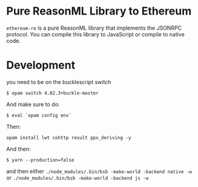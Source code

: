 # Pure ReasonML Library to Ethereum

`ethereum-re` is a pure ReasonML library that implements the JSONRPC
protocol. You can compile this library to JavaScript or compile to
native code.

# Development

you need to be on the bucklescript switch

```
$ opam switch 4.02.3+buckle-master
```

And make sure to do: 

```
$ eval `opam config env`
```

Then: 

```
opam install lwt cohttp result ppx_deriving -y
```

And then: 

```
$ yarn --production=false
```

and then either `./node_modules/.bin/bsb -make-world -backend native
-w` or `./node_modules/.bin/bsb -make-world -backend js -w`
